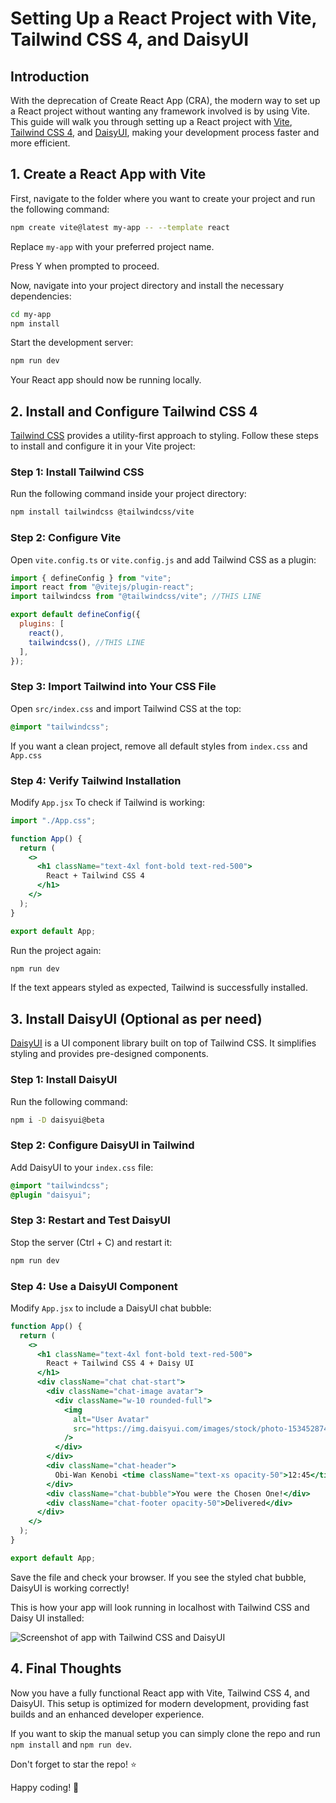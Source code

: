 # Setting Up a React Project with Vite, Tailwind CSS 4, and DaisyUI

## Introduction

With the deprecation of Create React App (CRA), the modern way to set up a React project without wanting any framework involved is by using Vite. This guide will walk you through setting up a React project with [Vite](https://vitejs.dev/), [Tailwind CSS 4](https://tailwindcss.com/docs/installation/using-vite), and [DaisyUI](https://daisyui.com/), making your development process faster and more efficient.

## 1. Create a React App with Vite

First, navigate to the folder where you want to create your project and run the following command:

```bash
npm create vite@latest my-app -- --template react
```

Replace `my-app` with your preferred project name.

Press Y when prompted to proceed.

Now, navigate into your project directory and install the necessary dependencies:

```bash
cd my-app
npm install
```

Start the development server:

```bash
npm run dev
```

Your React app should now be running locally.

## 2. Install and Configure Tailwind CSS 4

[Tailwind CSS](https://tailwindcss.com/docs/installation/using-vite) provides a utility-first approach to styling. Follow these steps to install and configure it in your Vite project:

### Step 1: Install Tailwind CSS

Run the following command inside your project directory:

```bash
npm install tailwindcss @tailwindcss/vite
```

### Step 2: Configure Vite

Open `vite.config.ts` or `vite.config.js` and add Tailwind CSS as a plugin:

```javascript
import { defineConfig } from "vite";
import react from "@vitejs/plugin-react";
import tailwindcss from "@tailwindcss/vite"; //THIS LINE

export default defineConfig({
  plugins: [
    react(),
    tailwindcss(), //THIS LINE
  ],
});
```

### Step 3: Import Tailwind into Your CSS File

Open `src/index.css` and import Tailwind CSS at the top:

```css
@import "tailwindcss";
```

If you want a clean project, remove all default styles from `index.css` and `App.css`

### Step 4: Verify Tailwind Installation

Modify `App.jsx` To check if Tailwind is working:

```jsx
import "./App.css";

function App() {
  return (
    <>
      <h1 className="text-4xl font-bold text-red-500">
        React + Tailwind CSS 4
      </h1>
    </>
  );
}

export default App;
```

Run the project again:

```bash
npm run dev
```

If the text appears styled as expected, Tailwind is successfully installed.

## 3. Install DaisyUI (Optional as per need)

[DaisyUI](https://daisyui.com/) is a UI component library built on top of Tailwind CSS. It simplifies styling and provides pre-designed components.

### Step 1: Install DaisyUI

Run the following command:

```bash
npm i -D daisyui@beta
```

### Step 2: Configure DaisyUI in Tailwind

Add DaisyUI to your `index.css` file:

```css
@import "tailwindcss";
@plugin "daisyui";
```

### Step 3: Restart and Test DaisyUI

Stop the server (Ctrl + C) and restart it:

```bash
npm run dev
```

### Step 4: Use a DaisyUI Component

Modify `App.jsx` to include a DaisyUI chat bubble:

```jsx
function App() {
  return (
    <>
      <h1 className="text-4xl font-bold text-red-500">
        React + Tailwind CSS 4 + Daisy UI
      </h1>
      <div className="chat chat-start">
        <div className="chat-image avatar">
          <div className="w-10 rounded-full">
            <img
              alt="User Avatar"
              src="https://img.daisyui.com/images/stock/photo-1534528741775-53994a69daeb.webp"
            />
          </div>
        </div>
        <div className="chat-header">
          Obi-Wan Kenobi <time className="text-xs opacity-50">12:45</time>
        </div>
        <div className="chat-bubble">You were the Chosen One!</div>
        <div className="chat-footer opacity-50">Delivered</div>
      </div>
    </>
  );
}

export default App;
```

Save the file and check your browser. If you see the styled chat bubble, DaisyUI is working correctly!

This is how your app will look running in localhost with Tailwind CSS and Daisy UI installed:

![Screenshot of app with Tailwind CSS and DaisyUI](/src/assets/screenshot.png)

## 4. Final Thoughts

Now you have a fully functional React app with Vite, Tailwind CSS 4, and DaisyUI. This setup is optimized for modern development, providing fast builds and an enhanced developer experience.

If you want to skip the manual setup you can simply clone the repo and run `npm install` and `npm run dev`.

Don't forget to star the repo! ⭐

Happy coding! 🚀
